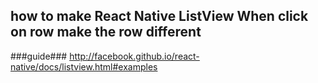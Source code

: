## how to make React Native ListView When click on row make the row different

###guide###
  http://facebook.github.io/react-native/docs/listview.html#examples

